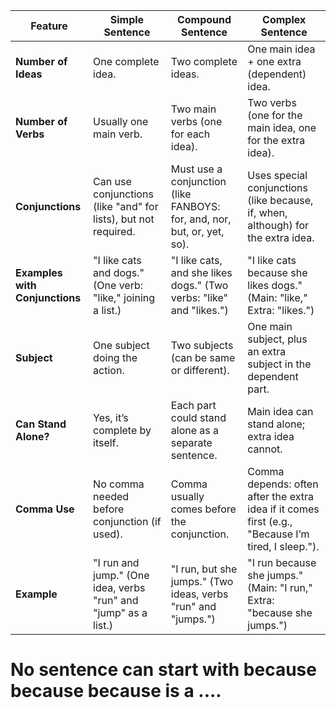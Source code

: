 
| **Feature**                    | **Simple Sentence**                                             | **Compound Sentence**                                                   | **Complex Sentence**                                                                               |
| ------------------------------ | --------------------------------------------------------------- | ----------------------------------------------------------------------- | -------------------------------------------------------------------------------------------------- |
| **Number of Ideas**            | One complete idea.                                              | Two complete ideas.                                                     | One main idea + one extra (dependent) idea.                                                        |
| **Number of Verbs**            | Usually one main verb.                                          | Two main verbs (one for each idea).                                     | Two verbs (one for the main idea, one for the extra idea).                                         |
| **Conjunctions**               | Can use conjunctions (like "and" for lists), but not required.  | Must use a conjunction (like FANBOYS: for, and, nor, but, or, yet, so). | Uses special conjunctions (like because, if, when, although) for the extra idea.                   |
| **Examples with Conjunctions** | "I like cats and dogs." (One verb: "like," joining a list.)     | "I like cats, and she likes dogs." (Two verbs: "like" and "likes.")     | "I like cats because she likes dogs." (Main: "like," Extra: "likes.")                              |
| **Subject**                    | One subject doing the action.                                   | Two subjects (can be same or different).                                | One main subject, plus an extra subject in the dependent part.                                     |
| **Can Stand Alone?**           | Yes, it’s complete by itself.                                   | Each part could stand alone as a separate sentence.                     | Main idea can stand alone; extra idea cannot.                                                      |
| **Comma Use**                  | No comma needed before conjunction (if used).                   | Comma usually comes before the conjunction.                             | Comma depends: often after the extra idea if it comes first (e.g., "Because I’m tired, I sleep."). |
| **Example**                    | "I run and jump." (One idea, verbs "run" and "jump" as a list.) | "I run, but she jumps." (Two ideas, verbs "run" and "jumps.")           | "I run because she jumps." (Main: "I run," Extra: "because she jumps.")                            |

# No sentence can start with because because because is a ....